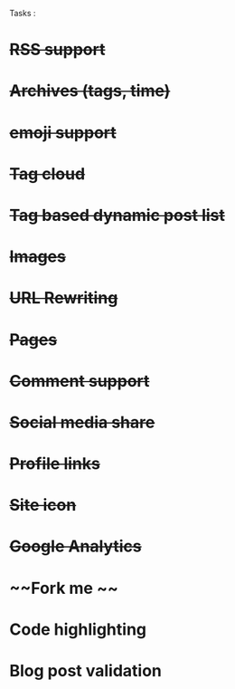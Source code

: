 Tasks : 
# ~~RSS support~~
# ~~Archives (tags, time)~~
# ~~emoji support~~
# ~~Tag cloud~~
# ~~Tag based dynamic post list~~

# ~~Images~~
# ~~URL Rewriting~~
# ~~Pages~~
# ~~Comment support~~
# ~~Social media share~~
# ~~Profile links~~
# ~~Site icon~~
# ~~Google Analytics~~
# ~~Fork me ~~
# Code highlighting
# Blog post validation